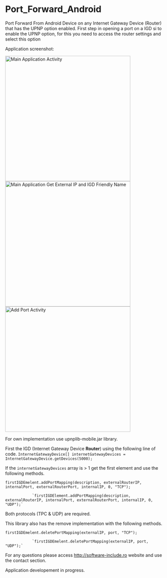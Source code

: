 Port_Forward_Android
====================

Port Forward From Android Device on any Internet Gateway Device (Router) that has the UPNP option enabled.
First step in opening a port on a IGD si to enable the UPNP option, for this you need to access the router settings and select this option


Application screenshot:

<img alt="Main Application Activity" src="https://github.com/ManolescuSebastian/Port_Forward_Android/blob/master/screenshots/main__app_activity.png" height="400px" /> 
<img alt="Main Application Get External IP and IGD Friendly Name" src="https://github.com/ManolescuSebastian/Port_Forward_Android/blob/master/screenshots/search_progress_bar_main.png" height="400px"/>
<img alt="Add Port Activity" src="https://github.com/ManolescuSebastian/Port_Forward_Android/blob/master/screenshots/add_port_activity.png" height="400px"/>

For own implementation use upnplib-mobile.jar library.

First the IGD (Internet Gateway Device **Router**) using the following line of code.
`InternetGatewayDevice[] internetGatewayDevices = InternetGatewayDevice.getDevices(5000);`

If the `internetGatewayDevices` array is  > 1 get the first element and use the following methods.

`firstIGDEmelent.addPortMapping(description, externalRouterIP, internalPort, externalRouterPort, internalIP, 0, "TCP");`
                
                `firstIGDElement.addPortMapping(description, externalRouterIP, internalPort, externalRouterPort, internalIP, 0, "UDP");`

Both protocols (TPC & UDP) are required.

This library also has the remove implementation with the following methods.

`firstIGDEmelent.deletePortMapping(externalIP, port, "TCP");`
               
                `firstIGDEmelent.deletePortMapping(externalIP, port, "UDP");`



For any questions please access http://software-include.ro website and use the contact section.


Application developement in progress.

